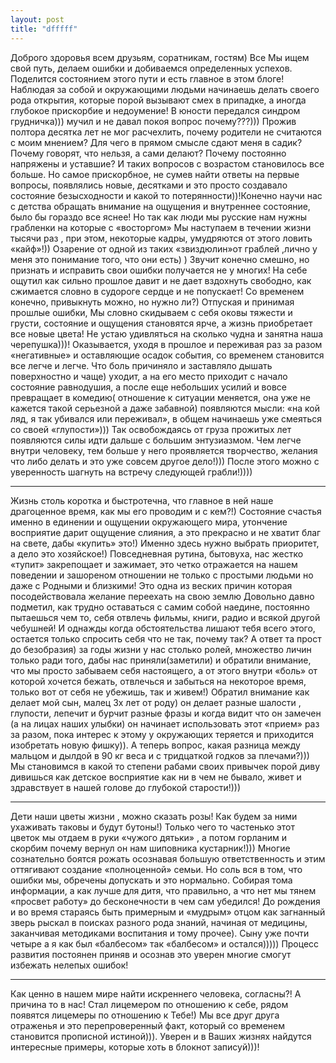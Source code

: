 ```yaml
---
layout: post
title: "dfffff"
---
```


  Доброго здоровья всем друзьям, соратникам, гостям) Все Мы ищем свой путь, делаем ошибки и
добиваемся определенных успехов. Поделится состоянием этого пути и есть главное в этом блоге!
Наблюдая за собой и окружающими людьми начинаешь делать своего рода открытия, которые
порой вызывают смех в припадке, а иногда глубокое прискорбие и недоумение!
В юности передался синдром грудничка))) мучил и не давал покоя вопрос почему???))) Прожив
полтора десятка лет не мог расчехлить, почему родители не считаются с моим мнением? Для чего в
прямом смысле сдают меня в садик? Почему говорят, что нельзя, а сами делают? Почему постоянно
напряжены и уставшие? И таких вопросов с возрастом становилось все больше. Но самое
прискорбное, не сумев найти ответы на первые вопросы, появлялись новые, десятками и это просто
создавало состояние безысходности и какой то потерянности))!Конечно научи нас с детства обращать
внимание на ощущения и внутреннее состояние, было бы гораздо все яснее! Но так как люди мы
русские нам нужны грабленки на которые с «восторгом» Мы наступаем в течении жизни тысячи раз ,
при этом, некоторые кадры, умудряются от этого ловить «кайф»!))
  Озарение от одной из таких «звиздюлин»от граблей ,лично у меня это понимание того, что они есть)
) Звучит конечно смешно, но признать и исправить свои ошибки получается не у многих! На себе
ощутил как сильно прошлое давит и не дает вздохнуть свободно, как сжимается словно в судороге
сердце и не попускает! Со временем конечно, привыкнуть можно, но нужно ли?) Отпуская и
принимая прошлые ошибки, Мы словно скидываем с себя оковы тяжести и грусти, состояние и
ощущения становятся ярче, а жизнь приобретает все новые цвета! Не устаю удивляться на сколько
чудна и занятна наша черепушка)))! Оказывается, уходя в прошлое и переживая раз за разом
«негативные» и оставляющие осадок события, со временем становится все легче и легче. Что боль
причиняло и заставляло дышать поверхностно и чаще) уходит, а на его место приходит с начало
состояние равнодушия, а после еще небольших усилий и вовсе превращает в комедию( отношение к
ситуации меняется, она уже не кажется такой серьезной а даже забавной) появляются мысли: «на
кой ляд, я так убивался или переживал», в общем начинаешь уже смеяться со своей «глупости»))) Так
освобождаясь от груза прожитых лет появляются силы идти дальше с большим энтузиазмом. Чем
легче внутри человеку, тем больше у него проявляется творчество, желания что либо делать и это
уже совсем другое дело!))) После этого можно с уверенность шагнуть на встречу следующей
грабли!))))
**** ****
Жизнь столь коротка и быстротечна, что главное в ней наше драгоценное время, как мы его
проводим и с кем?!) Состояние счастья именно в единении и ощущении окружающего мира,
утончение восприятие дарит ощущение слияния, а это прекрасно и не хватит благ на свете, дабы
«купить» это!) Именно здесь нужно выбрать приоритет, а дело это хозяйское!) Повседневная рутина,
бытовуха, нас жестко «тупит» закрепощает и зажимает, это четко отражается на нашем поведении и
зашореном отношении не только с простыми людьми но даже с Родными и близкими!
Это одна из веских причин которая посодействовала желание переехать на свою землю
Довольно давно подметил, как трудно оставаться с самим собой наедине, постоянно пытаешься чем
то, себя отвлечь фильмы, книги, радио и всякой другой чебушней! И однажды когда обстоятельства
лишают тебя всего этого, остается только спросить себя что не так, почему так? А ответ та прост до
безобразия) за годы жизни у нас столько ролей, множество личин только ради того, дабы нас
приняли(заметили) и обратили внимание, что мы просто забываем себя настоящего, а от этого 
внутри «боль» от которой хочется бежать, отвлечься и забыться на некоторое время, только вот от
себя не убежишь, так и живем!)
Обратил внимание как делает мой сын, малец 3х лет от роду) он делает разные шалости , глупости,
лепечит и бурчит разные фразы и когда видит что он замечен (а на лицах наших улыбки) он начинает
использовать этот «прием» раз за разом, пока интерес к этому у окружающих теряется и приходится
изобретать новую фишку)). А теперь вопрос, какая разница между мальцом и дылдой в 90 кг веса и с
тридцаткой годков за плечами?))) Мы становимся в какой то степени рабами своих привычек порой
диву дивишься как детское восприятие как ни в чем не бывало, живет и здравствует в нашей голове
до глубокой старости!)))
*****
Дети наши цветы жизни , можно сказать розы! Как будем за ними ухаживать таковы и будут бутоны!)
Только чего то частенько этот цветок мы отдаем в руки «чужого дятьки» , а потом горланим и
скорбим почему вернул он нам шиповника кустарник!))) Многие сознательно боятся рожать
осознавая большую ответственность и этим оттягивают создание «полноценной» семьи. Но соль вся
в том, что ошибки мы, обречены допускать и это нормально. Собирая тома информации, а как лучше
для дитя, что правильно, а что нет мы тянем «просвет работу» до бесконечности в чем сам убедился!
До рождения и во время стараясь быть примерным и «мудрым» отцом как загнанный зверь рыскал в
поисках разного рода знаний, начиная от медицины, заканчивая методиками воспитания и тому
прочее). Сыну уже почти четыре а я как был «балбесом» так «балбесом» и остался))))) Процесс
развития постоянен приняв и осознав это уверен многие смогут избежать нелепых ошибок!
****
Как ценно в нашем мире найти искреннего человека, согласны?! А причина то в нас! Стал лицемером
по отношению к себе, рядом появятся лицемеры по отношению к Тебе!) Мы все друг друга
отраженья и это перепроверенный факт, который со временем становится прописной истиной))).
Уверен и в Ваших жизнях найдутся интересные примеры, которые хоть в блокнот записуй)))! 
